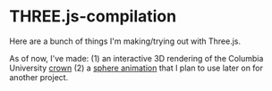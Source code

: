 # THREE.js-compilation
Here are a bunch of things I'm making/trying out with Three.js.

As of now, I've made:
  (1) an interactive 3D rendering of the Columbia University [crown](https://giftgiwa.github.io/THREE.js-compilation/Crown/)
  (2) a [sphere animation](https://giftgiwa.github.io/THREE.js-compilation/Sphere/) that I plan to use later on for another project.
